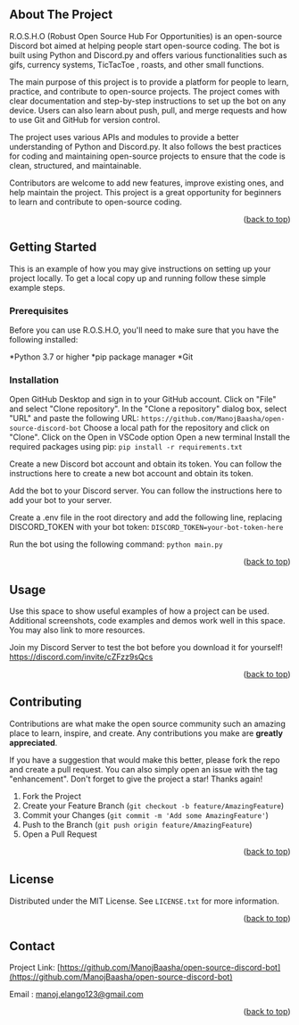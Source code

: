 <!-- Improved compatibility of back to top link: See: https://github.com/othneildrew/Best-README-Template/pull/73 -->
<a name="readme-top"></a>
<!--
*** Thanks for checking out the Best-README-Template. If you have a suggestion
*** that would make this better, please fork the repo and create a pull request
*** or simply open an issue with the tag "enhancement".
*** Don't forget to give the project a star!
*** Thanks again! Now go create something AMAZING! :D
-->



<!-- PROJECT SHIELDS -->
<!--
*** I'm using markdown "reference style" links for readability.
*** Reference links are enclosed in brackets [ ] instead of parentheses ( ).
*** See the bottom of this document for the declaration of the reference variables
*** for contributors-url, forks-url, etc. This is an optional, concise syntax you may use.
*** https://www.markdownguide.org/basic-syntax/#reference-style-links
-->



<!-- ABOUT THE PROJECT -->
## About The Project

R.O.S.H.O (Robust Open Source Hub For Opportunities) is an open-source Discord bot aimed at helping people start open-source coding. The bot is built using Python and Discord.py and offers various functionalities such as gifs, currency systems, TicTacToe , roasts, and other small functions.

The main purpose of this project is to provide a platform for people to learn, practice, and contribute to open-source projects. The project comes with clear documentation and step-by-step instructions to set up the bot on any device. Users can also learn about push, pull, and merge requests and how to use Git and GitHub for version control.

The project uses various APIs and modules to provide a better understanding of Python and Discord.py. It also follows the best practices for coding and maintaining open-source projects to ensure that the code is clean, structured, and maintainable.

Contributors are welcome to add new features, improve existing ones, and help maintain the project. This project is a great opportunity for beginners to learn and contribute to open-source coding.

<p align="right">(<a href="#readme-top">back to top</a>)</p>



<!-- GETTING STARTED -->
## Getting Started

This is an example of how you may give instructions on setting up your project locally.
To get a local copy up and running follow these simple example steps.

### Prerequisites

Before you can use R.O.S.H.O, you'll need to make sure that you have the following installed:

*Python 3.7 or higher
*pip package manager
*Git


### Installation

Open GitHub Desktop and sign in to your GitHub account.
Click on "File" and select "Clone repository".
In the "Clone a repository" dialog box, select "URL" and paste the following URL:
```https://github.com/ManojBaasha/open-source-discord-bot```
Choose a local path for the repository and click on "Clone".
Click on the Open in VSCode option 
Open a new terminal
Install the required packages using pip:
```pip install -r requirements.txt```

Create a new Discord bot account and obtain its token. You can follow the instructions here to create a new bot account and obtain its token.

Add the bot to your Discord server. You can follow the instructions here to add your bot to your server.

Create a .env file in the root directory and add the following line, replacing DISCORD_TOKEN with your bot token:
```DISCORD_TOKEN=your-bot-token-here```

Run the bot using the following command:
```python main.py```


<p align="right">(<a href="#readme-top">back to top</a>)</p>



<!-- USAGE EXAMPLES -->
## Usage

Use this space to show useful examples of how a project can be used. Additional screenshots, code examples and demos work well in this space. You may also link to more resources.
<!-- TODO:add images  -->

Join my Discord Server to test the bot before you download it for yourself!
https://discord.com/invite/cZFzz9sQcs

<!-- create a link to join server -->



<p align="right">(<a href="#readme-top">back to top</a>)</p>




<!-- CONTRIBUTING -->
## Contributing

Contributions are what make the open source community such an amazing place to learn, inspire, and create. Any contributions you make are **greatly appreciated**.

If you have a suggestion that would make this better, please fork the repo and create a pull request. You can also simply open an issue with the tag "enhancement".
Don't forget to give the project a star! Thanks again!

1. Fork the Project
2. Create your Feature Branch (`git checkout -b feature/AmazingFeature`)
3. Commit your Changes (`git commit -m 'Add some AmazingFeature'`)
4. Push to the Branch (`git push origin feature/AmazingFeature`)
5. Open a Pull Request

<p align="right">(<a href="#readme-top">back to top</a>)</p>



<!-- LICENSE -->
## License

Distributed under the MIT License. See `LICENSE.txt` for more information.

<p align="right">(<a href="#readme-top">back to top</a>)</p>



<!-- CONTACT -->
## Contact

Project Link: [https://github.com/ManojBaasha/open-source-discord-bot](https://github.com/ManojBaasha/open-source-discord-bot)

Email : [manoj.elango123@gmail.com](manoj.elango123@gmail.com)

<p align="right">(<a href="#readme-top">back to top</a>)</p>






